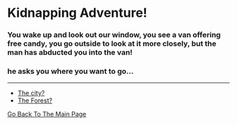 # Kidnapping Adventure!
### You wake up and look out our window, you see a van offering free candy, you go outside to look at it more closely, but the man has abducted you into the van!
### he asks you where you want to go...
---

* [The city?](CITY/..City.md)
* [The Forest?](FOREST/Forest.md)



[Go Back To The Main Page](../home.md)
